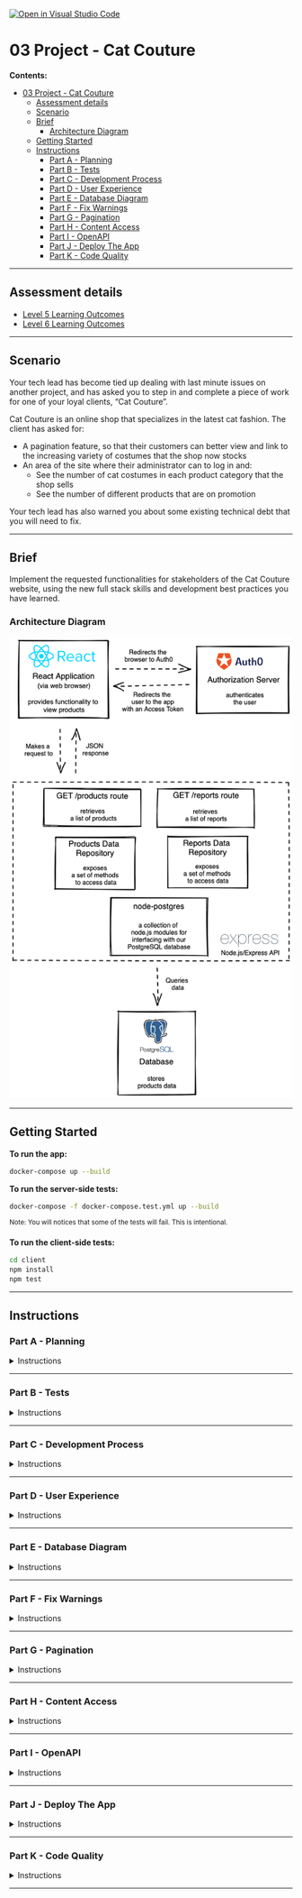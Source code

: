 [![Open in Visual Studio Code](https://classroom.github.com/assets/open-in-vscode-c66648af7eb3fe8bc4f294546bfd86ef473780cde1dea487d3c4ff354943c9ae.svg)](https://classroom.github.com/online_ide?assignment_repo_id=8230495&assignment_repo_type=AssignmentRepo)
# 03 Project - Cat Couture

**Contents:**

- [03 Project - Cat Couture](#03-project---cat-couture)
  - [Assessment details](#assessment-details)
  - [Scenario](#scenario)
  - [Brief](#brief)
    - [Architecture Diagram](#architecture-diagram)
  - [Getting Started](#getting-started)
  - [Instructions](#instructions)
    - [Part A - Planning](#part-a---planning)
    - [Part B - Tests](#part-b---tests)
    - [Part C - Development Process](#part-c---development-process)
    - [Part D - User Experience](#part-d---user-experience)
    - [Part E - Database Diagram](#part-e---database-diagram)
    - [Part F - Fix Warnings](#part-f---fix-warnings)
    - [Part G - Pagination](#part-g---pagination)
    - [Part H - Content Access](#part-h---content-access)
    - [Part I - OpenAPI](#part-i---openapi)
    - [Part J - Deploy The App](#part-j---deploy-the-app)
    - [Part K - Code Quality](#part-k---code-quality)

---

## Assessment details

- [Level 5 Learning Outcomes](./docs/learning-outcomes-l5.md)
- [Level 6 Learning Outcomes](./docs/learning-outcomes-l6.md)

---

## Scenario

Your tech lead has become tied up dealing with last minute issues on another project, and has asked you to step in and complete a piece of work for one of your loyal clients, “Cat Couture”.

Cat Couture is an online shop that specializes in the latest cat fashion. The client has asked for:

- A pagination feature, so that their customers can better view and link to the increasing variety of costumes that the shop now stocks
- An area of the site where their administrator can to log in and:
  - See the number of cat costumes in each product category that the shop sells
  - See the number of different products that are on promotion

Your tech lead has also warned you about some existing technical debt that you will need to fix.

---

## Brief

Implement the requested functionalities for stakeholders of the Cat Couture website, using the new full stack skills and development best practices you have learned.

### Architecture Diagram

![img](./diagrams/brief/cat-couture-architecture-diagram.png)

---

## Getting Started

**To run the app:**

```zsh
docker-compose up --build
```

**To run the server-side tests:**

```zsh
docker-compose -f docker-compose.test.yml up --build
```

<sup>Note: You will notices that some of the tests will fail. This is intentional.</sup>

**To run the client-side tests:**

```zsh
cd client
npm install
npm test
```

---

## Instructions

### Part A - Planning

<details>
  <summary>Instructions</summary>

Read through this project and get an idea of work that you will need to implement.

To plan, organize and prioritize your work you will use GitHub Issues and a GitHub Project board. You do not need to implement each project part in the sequential order of Parts B-K. You will need to break down your work into small, manageable pieces.

You may end up with several GitHub Issues that make up one project part (eg. breaking down the Pagination section into several issues), and issues which contain work from a combination of the different project parts (eg. one issue containing both testing requirements and implementation of functionality).

**Acceptance criteria**

1. Each piece of work required is captured in a [GitHub Issue](https://docs.github.com/en/issues/tracking-your-work-with-issues/about-issues).
2. A [GitHub Project board](https://docs.github.com/en/issues/organizing-your-work-with-project-boards/managing-project-boards/about-project-boards) is used to visualize your work.
3. Only one issue is In Progress at any given time.
4. Each GitHub Issue contains acceptance criteria/test cases.

</details>

---

### Part B - Tests

<details>
  <summary>Instructions</summary>

Your tech lead has already added some tests in anticipation of the new functionality being implemented. Check that these tests pass once your work on the shop has been completed. You are also allowed to modify the existing tests as long as they are meaningful changes.

To improve the maintainability of the application, implement the todo Unit Tests and Integration Tests.

Include an appropriate test plan for each GitHub Issue.

**Acceptance criteria**

1. The acceptance criteria for the Pagination and Content Access GitHub Issues need to use the GIVEN, WHEN, THEN format.
2. GitHub Issues for Parts D to J each contain a test plan outlining how the feature/task/bugfix will be tested.
3. All client-side todo automated tests are correctly implemented.
4. All client-side automated tests are meaningful and pass.
5. All server-side todo automated tests are correctly implemented.
6. All server-side automated tests are meaningful and pass.

</details>

---

### Part C - Development Process

<details>
  <summary>Instructions</summary>

To avoid any waste for your workplace and technical debt for the client, it is important that you adhere to good development practices whilst working on the costume shop.

**Acceptance criteria**

1. [Meaningful commit messages](https://reflectoring.io/meaningful-commit-messages/).
2. Multiple small git commits, demonstrating progression of development.
3. A separate branch is used for each GitHub Issue you work on.
4. Pull requests are created for each GitHub Issue and merged into the `main` branch.
5. [Pull requests include a description](https://github.blog/2015-01-21-how-to-write-the-perfect-pull-request/) explaining the changes made and have the tech lead and teaching assistant added as [reviewers](https://docs.github.com/en/pull-requests/collaborating-with-pull-requests/proposing-changes-to-your-work-with-pull-requests/requesting-a-pull-request-review).
6. Pull requests have comments added to ask for help/feedback, if needed. A clear description of any issues is provided.
7. You should acknowledge all feedback given on pull requests and action the feedback given appropriately.
8. The project is submitted correctly in GitHub with code merged to the `main` branch before the deadline.
9. The project is turned in on Google Classroom.
10. [Feedback](https://docs.google.com/forms/d/e/1FAIpQLSc5t9C5wsMNN7uDKTKvY6W7jKMU_9OE00KWnSjr3OCMS5Qj-w/viewform?usp=pp_url&entry.1220290274=Project&entry.1443355662=Cat+Couture) has been completed.

</details>

---

### Part D - User Experience

<details>
  <summary>Instructions</summary>

To improve the user experience design wireframes for:

1. The product page, taking into account the layout required for pagination and `on promotion` products.
2. The dashboard page where the admin can:
   - See the number of different products in each product category.
   - See the number of different products that are on sale.
3. Use your wireframes when you implement and style the app.

**Acceptance criteria**

1. Wireframes are created. Screenshots or images of the wireframes are added to the [wireframes folder](./wireframes/wireframes.md). The wireframes consider different breakpoints for responsive design for mobile and desktop sizes.
2. The products on the product page are visually laid out in a grid-like arrangement.
3. On the product page the products on promotion "stand out" from the non-discounted products.
4. The web application is 
  using CSS and is responsive.
5. The design layout matches the wireframes, including responsive design.
6. There are no violations of [design principles](https://www.youtube.com/watch?v=a5KYlHNKQB8).
7. The HTML generated from the React app is [valid](https://validator.w3.org/#validate_by_input) and [semantically correct](https://html.com/semantic-markup/).
8. The CSS is [valid](https://jigsaw.w3.org/css-validator/#validate_by_input). Class names are meaningful. No unused CSS rules or properties are left in the project.

</details>

---

### Part E - Database Diagram

<details>
  <summary>Instructions</summary>

To improve the developer experience and maintainability of the shop, create an Entity-Relationship Diagram which accurately reflects the database schema.

**Acceptance criteria**

1. A database diagram is created. A screenshot or an image of the diagram is added to the [diagrams folder](./diagrams/database_diagram.md]).
2. The database diagram accurately reflects the database schema.

</details>

---

### Part F - Fix Warnings

<details>
  <summary>Instructions</summary>
  
Unfortunately, there appear to be some warnings showing up in the terminal and browser console when the app is run. Raise a bug in GitHub to address the problems. Prioritise and fix it accordingly.

**Acceptance criteria**

1. Bugs addressing each of the warnings in the terminal and the browser console are raised via GitHub Issues.
2. Each bug issue contains a detailed description of the problems that are occurring.
3. Each bug issue contains acceptance criteria of how it will be known when the problems are fixed.
4. The problems have been fixed and the bug GitHub Issues have been closed.

</details>

---

### Part G - Pagination

<details>
  <summary>Instructions</summary>
  
Implement pagination. Fortunately, your tech lead had already made a start on the pagination and completed some code.

**User Story**

- **As a** cat fashion enthusiast
- **I want** to see only some of the cat costumes first and use pagination to navigate through the rest of the cat costumes
- **So that** I am able to easily browse through the list of cat costumes

**Acceptance criteria**

- GIVEN that the cat costume shop has products,
  1. WHEN a user goes to the main products page, THEN the pagination control will be displayed.
  2. WHEN a user navigates to the first page of the products page, THEN the previous/back button of the pagination control will be disabled.
  3. WHEN a user goes to the main product page, THEN the current page will be highlighted in the pagination control.
  4. WHEN the user navigates to the second page of the main product page, THEN the previous/back button of the pagination control will be enabled.
  5. WHEN the user navigates to the last page of the main product page, THEN next button of the pagination control will be disabled.
  6. WHEN the user navigates to the next page of the main product page, THEN the previously displayed 10 products will not be displayed.
- GIVEN that the GET /products route exists,
  1. WHEN the client sends a request for a specific number or page of products which are valid as per the API spec, THEN return status 200, a correct list of products and information about pagination.
  2. WHEN the client sends a request for a specific number or page of products which are not valid as per the API spec, THEN return status 400 and an appropriate error message.

</details>

---

### Part H - Content Access

<details>
  <summary>Instructions</summary>
  
Make sure that only a logged in user who has `read:reports` permission can access the Dashboard page reports. Fortunately, your tech lead had already made a start on the dashboard page and completed some code.

**User Story**

- **As a** shop administrator
- **I want** to view information about my products
- **So that** I can manage my business

**Acceptance criteria**

1. Users who are not logged in are not able to see the Dashboard page.
2. Users who have the `read:reports` permission are able to see the reports in the Dashboard page.
3. Users who do not have the `read:reports` permission are not able to access the reports through the `/reports` endpoint or see the reports when they visit the Dashboard page.

</details>

---

### Part I - OpenAPI

<details>
  <summary>Instructions</summary>
  
To improve the developer experience and maintainability of the API, update the [OpenAPI spec](./server/apispec.yaml) file to match the requested functionality of the API.

**Acceptance criteria**

1. The OpenAPI definition file contains all information about the requested functionality of the `/products` endpoint. The OpenAPI definition file includes all information about the pagination query parameters and the content of the 200 successful response.
2. The OpenAPI definition file contains all information about the requested functionality of the `/reports` endpoint. The OpenAPI definition file includes all information about the content of the 200 successful response. The OpenAPI definition file includes all information about the 401 and 403 client error responses and the 500 server error response.
3. The OpenAPI spec file includes the URL information of the production API server.
4. There are no validation problems.

</details>

---

### Part J - Deploy The App

<details>
  <summary>Instructions</summary>
  
**User Story**

- **As a** cat fashion enthusiast
- **I want** to access the web page
- **So that** I can see what cat costumes I am able to purchase

**Acceptance criteria**

1. GIVEN that the application is deployed, WHEN the user types the web app URL in the browser, THEN the web app is loaded.
2. The deployed application works as it should, with the same behaviour as the development application.
3. The public URL to your deployed app has been added into [url-of-my-app.txt](./url-of-my-app.txt).

</details>

---

### Part K - Code Quality

<details>
  <summary>Instructions</summary>

Your Tech lead has stressed the importance of the quality and maintainability of the code in your project due to the vast number of clients that your business looks after. There is no time available for you to go back later and clean things up.

**Acceptance criteria**

1. Code uses the repository design pattern so that it is easy to maintain and reuse.
2. All code is formatted using Prettier.
3. Code is logical and easy to read and understand.
4. Function and variable names are meaningful, useful, and consistent.
5. Comments are added, if needed, following the rule of "Code Tells You How, Comments Tell You Why".
6. There is little to no repetition in logic.
7. No warnings, errors, bugs or syntax problems.
8. No unused code is left in the project.

</details>

---

